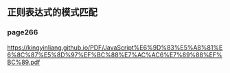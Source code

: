 ## 正则表达式的模式匹配

### page266
https://kingyinliang.github.io/PDF/JavaScript%E6%9D%83%E5%A8%81%E6%8C%87%E5%8D%97%EF%BC%88%E7%AC%AC6%E7%89%88%EF%BC%89.pdf